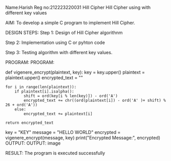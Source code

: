 Name:Harish
Reg no:212223220031
Hill Cipher
Hill Cipher using with different key values

AIM:
To develop a simple C program to implement Hill Cipher.

DESIGN STEPS:
Step 1:
Design of Hill Cipher algorithnm

Step 2:
Implementation using C or pyhton code

Step 3:
Testing algorithm with different key values.

PROGRAM:
PROGRAM:

def vigenere_encrypt(plaintext, key):
    key = key.upper()
    plaintext = plaintext.upper()
    encrypted_text = ""
    
    for i in range(len(plaintext)):
        if plaintext[i].isalpha():
            shift = ord(key[i % len(key)]) - ord('A')
            encrypted_text += chr((ord(plaintext[i]) - ord('A' )+ shift) % 26 + ord('A'))
        else:
            encrypted_text += plaintext[i]

    return encrypted_text

key = "KEY"
message = "HELLO WORLD"
encrypted = vigenere_encrypt(message, key)
print("Encrypted Message:", encrypted)
OUTPUT:
OUTPUT: image

RESULT:
The program is executed successfully
